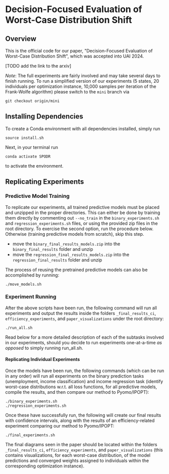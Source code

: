 # Decision-Focused Evaluation of Worst-Case Distribution Shift

## Overview

This is the official code for our paper, "Decision-Focused Evaluation of Worst-Case Distribution Shift", which was accepted into UAI 2024.

[TODO add the link to the arxiv]

_Note_: The full experiments are fairly involved and may take several days to finish running. To run a simplified version of our experiments (5 states, 20 individuals per optimization instance, 10,000 samples per iteration of the Frank-Wolfe algorithm) please switch to the `mini` branch via

```
git checkout origin/mini
```

## Installing Dependencies

To create a Conda environment with all dependencies installed, simply run

```
source install.sh
```

Next, in your terminal run

```
conda activate SPODR
```

to activate the environment.

## Replicating Experiments

### Predictive Model Training

To replicate our experiments, all trained predictive models must be placed and unzipped in the proper directories. This can either be done by training them directly by commenting out `--no_train` in the `binary_experiments.sh` and `regression_experiments.sh` files, or using the provided zip files in the root directory. To exercise the second option, run the procedure below. Otherwise (training predictive models from scratch), skip this step.

- move the `binary_final_results_models.zip` into the `binary_final_results` folder and unzip
- move the `regression_final_results_models.zip` into the `regression_final_results` folder and unzip

The process of reusing the pretrained predictive models can also be accomplished by running:

```
./move_models.sh
```

### Experiment Running

After the above scripts have been run, the following command will run all experiments and output the results inside the folders `_final_results_ci`, `efficiency_experiments`, and `paper_visualizations` under the root directory:

```
./run_all.sh
```

Read below for a more detailed description of each of the subtasks involved in our experiments, should you decide to run experiments one-at-a-time *as opposed* to simply running run_all.sh.

#### Replicating Individual Experiments

Once the models have been run, the following commands (which can be run in any order) will run all experiments on the binary prediction tasks (unemployment, income classification) and income regression task (identify worst-case distributions w.r.t. all loss functions, for all predictive models, compile the results, and then compare our method to Pyomo/IPOPT):

```
./binary_experiments.sh
./regression_experiments.sh
```

Once these have successfully run, the following will create our final results with confidence intervals, along with the results of an efficiency-related experiment comparing our method to Pyomo/IPOPT:

```
./final_experiments.sh
```

The final diagrams seen in the paper should be located within the folders `_final_results_ci`, `efficiency_experiments`, and `paper_visualizations` (this contains visualizations, for each worst-case distribution, of the model predictions and converged weights assigned to individuals within the corresponding optimization instance).

